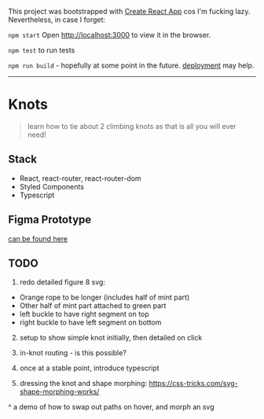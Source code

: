 This project was bootstrapped with [Create React App](https://github.com/facebook/create-react-app) cos I'm fucking lazy. Nevertheless, in case I forget:

`npm start`
Open [http://localhost:3000](http://localhost:3000) to view it in the browser.

`npm test` to run tests

`npm run build` - hopefully at some point in the future. [deployment](https://facebook.github.io/create-react-app/docs/deployment) may help.

---

# Knots
> learn how to tie about 2 climbing knots as that is all you will ever need!

## Stack
- React, react-router, react-router-dom
- Styled Components
- Typescript

## Figma Prototype
[can be found here](https://www.figma.com/proto/GPZh3JwWvqXSRKI0Lc4kqSa9)


## TODO
1. redo detailed figure 8 svg:
-  Orange rope to be longer (includes half of mint part)
-  Other half of mint part attached to green part
-  left buckle to have right segment on top
-  right buckle to have left segment on bottom

2. setup to show simple knot initially, then detailed on click

3. in-knot routing - is this possible?

4. once at a stable point, introduce typescript

5. dressing the knot and shape morphing:
https://css-tricks.com/svg-shape-morphing-works/

^ a demo of how to swap out paths on hover, and morph an svg
